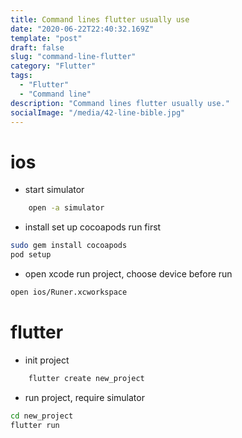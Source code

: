 ```yaml
---
title: Command lines flutter usually use
date: "2020-06-22T22:40:32.169Z"
template: "post"
draft: false
slug: "command-line-flutter"
category: "Flutter"
tags:
  - "Flutter"
  - "Command line"
description: "Command lines flutter usually use."
socialImage: "/media/42-line-bible.jpg"
---
```

# ios

- start simulator

```bash
	open -a simulator
```

- install set up cocoapods run first

```bash
sudo gem install cocoapods
pod setup
```

- open xcode run project, choose device before run

```bash
open ios/Runer.xcworkspace
```

# flutter

- init project

```bash
	flutter create new_project
```

- run project, require simulator

```bash
cd new_project
flutter run
```